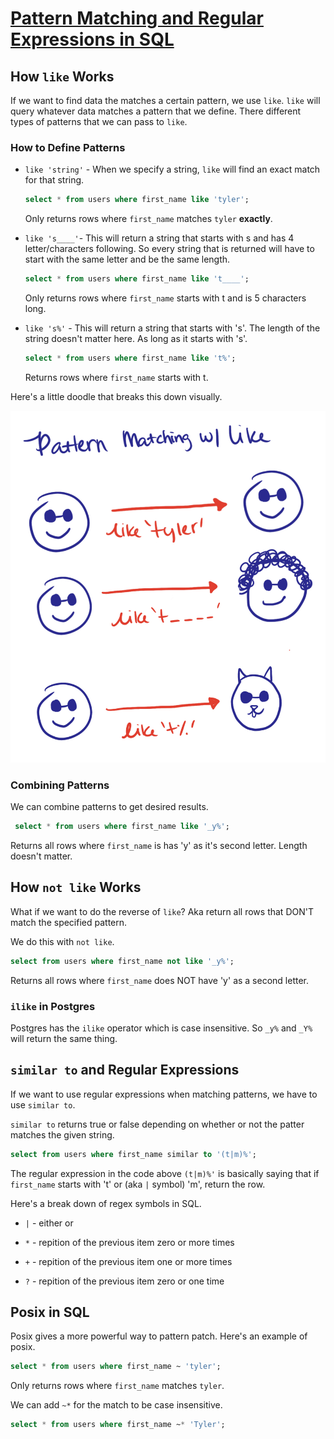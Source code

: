 # [Pattern Matching and Regular Expressions in SQL](https://egghead.io/lessons/postgresql-pattern-matching-and-regular-expressions-in-sqlvvv)

## How `like` Works

If we want to find data the matches a certain pattern, we use `like`. `like` will query whatever data matches a pattern that we define. There different types of patterns that we can pass to `like`.

### How to Define Patterns

- `like 'string'` - When we specify a string, `like` will find an exact match for that string.

    ```sql
    select * from users where first_name like 'tyler';
    ```

    Only returns rows where `first_name` matches `tyler` **exactly**.

- `like 's____'`- This will return a string that starts with s and has 4 letter/characters following. So every string that is returned will have to start with the same letter and be the same length.

    ```sql
    select * from users where first_name like 't____';
    ```

    Only returns rows where `first_name` starts with t and is 5 characters long.

- `like 's%'` - This will return a string that starts with 's'. The length of the string doesn't matter here. As long as it starts with 's'.

    ```sql
    select * from users where first_name like 't%';
    ```

    Returns rows where `first_name` starts with t.

Here's a little doodle that breaks this down visually.

![Image of like options](/images/like-illustration.jpeg)

### Combining Patterns

We can combine patterns to get desired results.

```sql
 select * from users where first_name like '_y%';
```

Returns all rows where `first_name` is has 'y' as it's second letter. Length doesn't matter.

## How `not like` Works

What if we want to do the reverse of `like`? Aka return all rows that DON'T match the specified pattern.

We do this with `not like`.

```sql
select from users where first_name not like '_y%';
```

Returns all rows where `first_name` does NOT have 'y' as a second letter.

### `ilike` in Postgres

Postgres has the `ilike` operator which is case insensitive. So `_y%` and `_Y%` will return the same thing.

## `similar to` and Regular Expressions

If we want to use regular expressions when matching patterns, we have to use `similar to`.

`similar to` returns true or false depending on whether or not the patter matches the given string.

```sql
select from users where first_name similar to '(t|m)%';
```

The regular expression in the code above `(t|m)%'` is basically saying that if `first_name` starts with 't' or (aka `|` symbol) 'm', return the row.

Here's a break down of regex symbols in SQL.

- `|` - either or

- `*` - repition of the previous item zero or more times

- `+` - repition of the previous item one or more times

- `?` - repition of the previous item zero or one time


## Posix in SQL

Posix gives a more powerful way to pattern patch. Here's an example of posix.

```sql
select * from users where first_name ~ 'tyler';
```

Only returns rows where `first_name` matches `tyler`.

We can add `~*` for the match to be case insensitive.

```sql
select * from users where first_name ~* 'Tyler';
```
